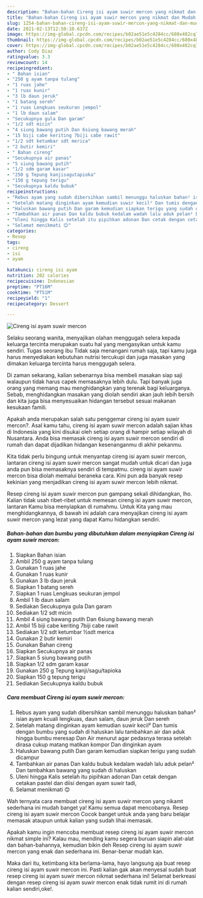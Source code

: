```yaml
---
description: "Bahan-bahan Cireng isi ayam suwir mercon yang nikmat dan Mudah Dibuat"
title: "Bahan-bahan Cireng isi ayam suwir mercon yang nikmat dan Mudah Dibuat"
slug: 1254-bahan-bahan-cireng-isi-ayam-suwir-mercon-yang-nikmat-dan-mudah-dibuat
date: 2021-02-13T12:50:10.637Z
image: https://img-global.cpcdn.com/recipes/b02ae51e5c4284cc/680x482cq70/cireng-isi-ayam-suwir-mercon-foto-resep-utama.jpg
thumbnail: https://img-global.cpcdn.com/recipes/b02ae51e5c4284cc/680x482cq70/cireng-isi-ayam-suwir-mercon-foto-resep-utama.jpg
cover: https://img-global.cpcdn.com/recipes/b02ae51e5c4284cc/680x482cq70/cireng-isi-ayam-suwir-mercon-foto-resep-utama.jpg
author: Cody Diaz
ratingvalue: 3.3
reviewcount: 14
recipeingredient:
- " Bahan isian"
- "250 g ayam tanpa tulang"
- "1 ruas jahe"
- "1 ruas kunir"
- "3 lb daun jeruk"
- "1 batang sereh"
- "1 ruas Lengkuas seukuran jempol"
- "1 lb daun salam"
- "Secukupnya gula Dan garam"
- "1/2 sdt micin"
- "4 siung bawang putih Dan 6siung bawang merah"
- "15 biji cabe keriting 7biji cabe rawit"
- "1/2 sdt ketumbar sdt merica"
- "2 butir kemiri"
- " Bahan cireng"
- "Secukupnya air panas"
- "5 siung bawang putih"
- "1/2 sdm garam kasar"
- "250 g Tepung kanjisagutapioka"
- "150 g tepung terigu"
- "Secukupnya kaldu bubuk"
recipeinstructions:
- "Rebus ayam yang sudah dibersihkan sambil menunggu haluskan bahan² isian ayam kcuali lengkuas, daun salam, daun jeruk Dan sereh"
- "Setelah matang dinginkan ayam kemudian suwir kecil² Dan tumis dengan bumbu yang sudah di haluskan lalu tambahkan air dan aduk hingga bumbu meresap Dan Air menurut agar pedasnya terasa setelah dirasa cukup matang matikan kompor Dan dinginkan ayam"
- "Haluskan bawang putih Dan garam kemudian siapkan terigu yang sudah dicampur"
- "Tambahkan air panas Dan kaldu bubuk kedalam wadah lalu aduk pelan² Dan tambahkan bawang yang sudah di haluskan"
- "Uleni hingga Kalis setelah itu pipihkan adonan Dan cetak dengan cetakan pastel dan diisi dengan ayam suwir tadi,"
- "Selamat menikmati 😊"
categories:
- Resep
tags:
- cireng
- isi
- ayam

katakunci: cireng isi ayam 
nutrition: 202 calories
recipecuisine: Indonesian
preptime: "PT16M"
cooktime: "PT51M"
recipeyield: "1"
recipecategory: Dessert

---
```



![Cireng isi ayam suwir mercon](https://img-global.cpcdn.com/recipes/b02ae51e5c4284cc/680x482cq70/cireng-isi-ayam-suwir-mercon-foto-resep-utama.jpg)

Selaku seorang wanita, menyajikan olahan menggugah selera kepada keluarga tercinta merupakan suatu hal yang mengasyikan untuk kamu sendiri. Tugas seorang ibu Tidak saja menangani rumah saja, tapi kamu juga harus menyediakan kebutuhan nutrisi tercukupi dan juga masakan yang dimakan keluarga tercinta harus menggugah selera.

Di zaman  sekarang, kalian sebenarnya bisa membeli masakan siap saji walaupun tidak harus capek memasaknya lebih dulu. Tapi banyak juga orang yang memang mau menghidangkan yang terenak bagi keluarganya. Sebab, menghidangkan masakan yang diolah sendiri akan jauh lebih bersih dan kita juga bisa menyesuaikan hidangan tersebut sesuai makanan kesukaan famili. 



Apakah anda merupakan salah satu penggemar cireng isi ayam suwir mercon?. Asal kamu tahu, cireng isi ayam suwir mercon adalah sajian khas di Indonesia yang kini disukai oleh setiap orang di hampir setiap wilayah di Nusantara. Anda bisa memasak cireng isi ayam suwir mercon sendiri di rumah dan dapat dijadikan hidangan kesenanganmu di akhir pekanmu.

Kita tidak perlu bingung untuk menyantap cireng isi ayam suwir mercon, lantaran cireng isi ayam suwir mercon sangat mudah untuk dicari dan juga anda pun bisa memasaknya sendiri di tempatmu. cireng isi ayam suwir mercon bisa diolah memalui beraneka cara. Kini pun ada banyak resep kekinian yang menjadikan cireng isi ayam suwir mercon lebih nikmat.

Resep cireng isi ayam suwir mercon pun gampang sekali dihidangkan, lho. Kalian tidak usah ribet-ribet untuk memesan cireng isi ayam suwir mercon, lantaran Kamu bisa menyiapkan di rumahmu. Untuk Kita yang mau menghidangkannya, di bawah ini adalah cara menyajikan cireng isi ayam suwir mercon yang lezat yang dapat Kamu hidangkan sendiri.

<!--inarticleads1-->

##### Bahan-bahan dan bumbu yang dibutuhkan dalam menyiapkan Cireng isi ayam suwir mercon:

1. Siapkan  Bahan isian
1. Ambil 250 g ayam tanpa tulang
1. Gunakan 1 ruas jahe
1. Gunakan 1 ruas kunir
1. Gunakan 3 lb daun jeruk
1. Siapkan 1 batang sereh
1. Siapkan 1 ruas Lengkuas seukuran jempol
1. Ambil 1 lb daun salam
1. Sediakan Secukupnya gula Dan garam
1. Sediakan 1/2 sdt micin
1. Ambil 4 siung bawang putih Dan 6siung bawang merah
1. Ambil 15 biji cabe keriting 7biji cabe rawit
1. Sediakan 1/2 sdt ketumbar ½sdt merica
1. Gunakan 2 butir kemiri
1. Gunakan  Bahan cireng
1. Siapkan Secukupnya air panas
1. Siapkan 5 siung bawang putih
1. Siapkan 1/2 sdm garam kasar
1. Gunakan 250 g Tepung kanji/sagu/tapioka
1. Siapkan 150 g tepung terigu
1. Sediakan Secukupnya kaldu bubuk




<!--inarticleads2-->

##### Cara membuat Cireng isi ayam suwir mercon:

1. Rebus ayam yang sudah dibersihkan sambil menunggu haluskan bahan² isian ayam kcuali lengkuas, daun salam, daun jeruk Dan sereh
1. Setelah matang dinginkan ayam kemudian suwir kecil² Dan tumis dengan bumbu yang sudah di haluskan lalu tambahkan air dan aduk hingga bumbu meresap Dan Air menurut agar pedasnya terasa setelah dirasa cukup matang matikan kompor Dan dinginkan ayam
1. Haluskan bawang putih Dan garam kemudian siapkan terigu yang sudah dicampur
1. Tambahkan air panas Dan kaldu bubuk kedalam wadah lalu aduk pelan² Dan tambahkan bawang yang sudah di haluskan
1. Uleni hingga Kalis setelah itu pipihkan adonan Dan cetak dengan cetakan pastel dan diisi dengan ayam suwir tadi,
1. Selamat menikmati 😊




Wah ternyata cara membuat cireng isi ayam suwir mercon yang nikamt sederhana ini mudah banget ya! Kamu semua dapat mencobanya. Resep cireng isi ayam suwir mercon Cocok banget untuk anda yang baru belajar memasak ataupun untuk kalian yang sudah lihai memasak.

Apakah kamu ingin mencoba membuat resep cireng isi ayam suwir mercon nikmat simple ini? Kalau mau, mending kamu segera buruan siapin alat-alat dan bahan-bahannya, kemudian bikin deh Resep cireng isi ayam suwir mercon yang enak dan sederhana ini. Benar-benar mudah kan. 

Maka dari itu, ketimbang kita berlama-lama, hayo langsung aja buat resep cireng isi ayam suwir mercon ini. Pasti kalian gak akan menyesal sudah buat resep cireng isi ayam suwir mercon nikmat sederhana ini! Selamat berkreasi dengan resep cireng isi ayam suwir mercon enak tidak rumit ini di rumah kalian sendiri,oke!.

